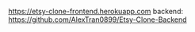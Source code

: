 https://etsy-clone-frontend.herokuapp.com
backend: https://github.com/AlexTran0899/Etsy-Clone-Backend
